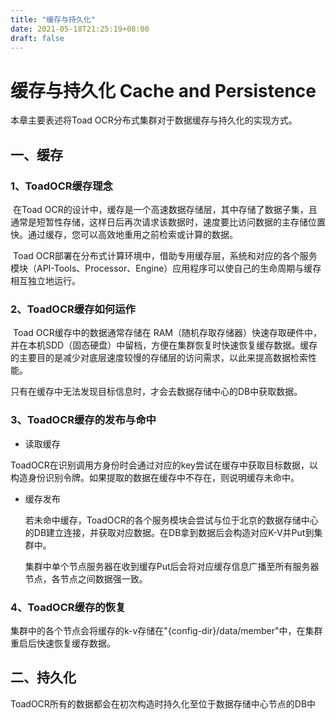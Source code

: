 ```yaml
---
title: "缓存与持久化"
date: 2021-05-18T21:25:19+08:00
draft: false
---
```


# 缓存与持久化 Cache and Persistence

本章主要表述将Toad OCR分布式集群对于数据缓存与持久化的实现方式。

## 一、缓存

### 1、ToadOCR缓存理念

​	在Toad OCR的设计中，缓存是一个高速数据存储层，其中存储了数据子集，且通常是短暂性存储，这样日后再次请求该数据时，速度要比访问数据的主存储位置快。通过缓存，您可以高效地重用之前检索或计算的数据。

​	Toad OCR部署在分布式计算环境中，借助专用缓存层，系统和对应的各个服务模块（API-Tools、Processor、Engine）应用程序可以使自己的生命周期与缓存相互独立地运行。

### 2、ToadOCR缓存如何运作

​	Toad OCR缓存中的数据通常存储在 RAM（随机存取存储器）快速存取硬件中，并在本机SDD（固态硬盘）中留档，方便在集群恢复时快速恢复缓存数据。缓存的主要目的是减少对底层速度较慢的存储层的访问需求，以此来提高数据检索性能。

​	只有在缓存中无法发现目标信息时，才会去数据存储中心的DB中获取数据。

### 3、ToadOCR缓存的发布与命中

- 读取缓存

​	ToadOCR在识别调用方身份时会通过对应的key尝试在缓存中获取目标数据，以构造身份识别令牌。如果提取的数据在缓存中不存在，则说明缓存未命中。

- 缓存发布

  ​	若未命中缓存，ToadOCR的各个服务模块会尝试与位于北京的数据存储中心的DB建立连接，并获取对应数据。在DB拿到数据后会构造对应K-V并Put到集群中。

  ​	集群中单个节点服务器在收到缓存Put后会将对应缓存信息广播至所有服务器节点，各节点之间数据强一致。

### 4、ToadOCR缓存的恢复

​	集群中的各个节点会将缓存的k-v存储在"{config-dir}/data/member"中，在集群重启后快速恢复缓存数据。

## 二、持久化

​	ToadOCR所有的数据都会在初次构造时持久化至位于数据存储中心节点的DB中
